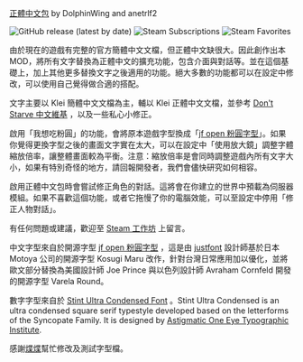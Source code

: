 [正體中文包](https://steamcommunity.com/sharedfiles/filedetails/?id=1993780385) by DolphinWing and anetrlf2

![GitHub release (latest by date)](https://img.shields.io/github/v/release/DolphinWing/DSTTranslate?logo=github) ![Steam Subscriptions](https://img.shields.io/steam/subscriptions/1993780385?logo=steam) ![Steam Favorites](https://img.shields.io/steam/favorites/1993780385?logo=steam)

由於現在的遊戲有完整的官方簡體中文文檔，但正體中文缺很大。因此創作出本 MOD，將所有文字替換為正體中文的擴充功能，包含介面與對話等。並在這個基礎上，加上其他更多替換文字之後適用的功能。絕大多數的功能都可以在設定中修改，可以使用自己覺得做合適的搭配。

文字主要以 Klei 簡體中文文檔為主，輔以 Klei 正體中文文檔，並參考 [Don't Starve 中文維基](https://dontstarve.fandom.com/zh/?variant=zh-hant) ，以及一些私心小修正。

啟用「我想吃粉圓」的功能，會將原本遊戲字型換成「[jf open 粉圓字型](https://justfont.com/huninn/)」。如果你覺得更換字型之後的畫面文字實在太大，可以在設定中「使用放大鏡」調整字體縮放倍率，讓整體畫面較為平衡。注意：縮放倍率是會同時調整遊戲內所有文字大小，如果有特別奇怪的地方，請回報開發者，我們會儘快研究如何相容。

啟用正體中文包時會嘗試修正角色的對話。這將會在你建立的世界中預載為伺服器模組。如果不喜歡這個功能，或者它拖慢了你的電腦效能，可以至設定中停用「修正人物對話」。

有任何問題或建議，歡迎至 [Steam 工作坊](https://steamcommunity.com/sharedfiles/filedetails/?id=1993780385) 上留言。

中文字型來自於開源字型 [jf open 粉圓字型](https://justfont.com/huninn/) ，這是由 [justfont](https://justfont.com/about/) 設計師基於日本 Motoya 公司的開源字型 Kosugi Maru 改作，針對台灣日常應用加以優化，並將歐文部分替換為美國設計師 Joe Prince 與以色列設計師 Avraham Cornfeld 開發的開源字型 Varela Round。

數字字型來自於 [Stint Ultra Condensed Font](https://fonts.google.com/specimen/Stint+Ultra+Condensed) 。Stint Ultra Condensed is an ultra condensed square serif typestyle developed based on the letterforms of the Syncopate Family. It is designed by [Astigmatic One Eye Typographic Institute](https://www.fontspace.com/astigmatic-one-eye-typographic-institute).

感謝[煠煠](https://www.twitch.tv/anetrlf2)幫忙修改及測試字型檔。
